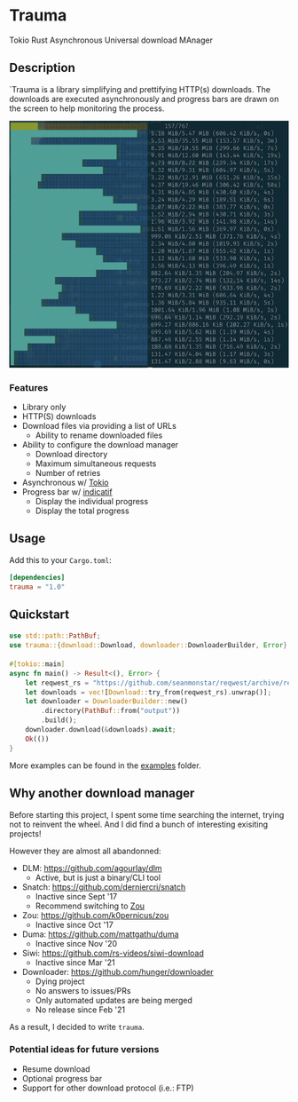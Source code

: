 # Trauma

Tokio Rust Asynchronous Universal download MAnager

## Description

`Trauma is a library simplifying and prettifying HTTP(s) downloads. The
downloads are executed asynchronously and progress bars are drawn on the screen
to help monitoring the process.

![screenshot](assets/screenshot.png)

### Features

- Library only
- HTTP(S) downloads
- Download files via providing a list of URLs
  - Ability to rename downloaded files
- Ability to configure the download manager
  - Download directory
  - Maximum simultaneous requests
  - Number of retries
- Asynchronous w/ [Tokio]
- Progress bar w/ [indicatif]
  - Display the individual progress
  - Display the total progress

## Usage

Add this to your `Cargo.toml`:

```toml
[dependencies]
trauma = "1.0"
```

## Quickstart

```rust
use std::path::PathBuf;
use trauma::{download::Download, downloader::DownloaderBuilder, Error};

#[tokio::main]
async fn main() -> Result<(), Error> {
    let reqwest_rs = "https://github.com/seanmonstar/reqwest/archive/refs/tags/v0.11.9.zip";
    let downloads = vec![Download::try_from(reqwest_rs).unwrap()];
    let downloader = DownloaderBuilder::new()
        .directory(PathBuf::from("output"))
        .build();
    downloader.download(&downloads).await;
    Ok(())
}
```

More examples can be found in the [examples](examples) folder.

## Why another download manager

Before starting this project, I spent some time searching the internet, trying
not to reinvent the wheel. And I did find a bunch of interesting exisiting
projects!

However they are almost all abandonned:

- DLM: <https://github.com/agourlay/dlm>
  - Active, but is just a binary/CLI tool
- Snatch: <https://github.com/derniercri/snatch>
  - Inactive since Sept '17
  - Recommend switching to [Zou]
- Zou: <https://github.com/k0pernicus/zou>
  - Inactive since Oct '17
- Duma: <https://github.com/mattgathu/duma>
  - Inactive since Nov '20
- Siwi: <https://github.com/rs-videos/siwi-download>
  - Inactive since Mar '21
- Downloader: <https://github.com/hunger/downloader>
  - Dying project
  - No answers to issues/PRs
  - Only automated updates are being merged
  - No release since Feb '21

As a result, I decided to write `trauma`.

### Potential ideas for future versions

- Resume download
- Optional progress bar
- Support for other download protocol (i.e.: FTP)

[indicatif]: https://github.com/console-rs/indicatif
[tokio]: https://tokio.rs/
[zou]: https://github.com/k0pernicus/zou

